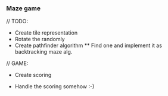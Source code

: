 ### Maze game 

// TODO:
- Create tile representation
- Rotate the randomly
- Create pathfinder algorithm 
 ** Find one and implement it as backtracking maze alg. 

// GAME: 
- Create scoring 

- Handle the scoring somehow :-) 
